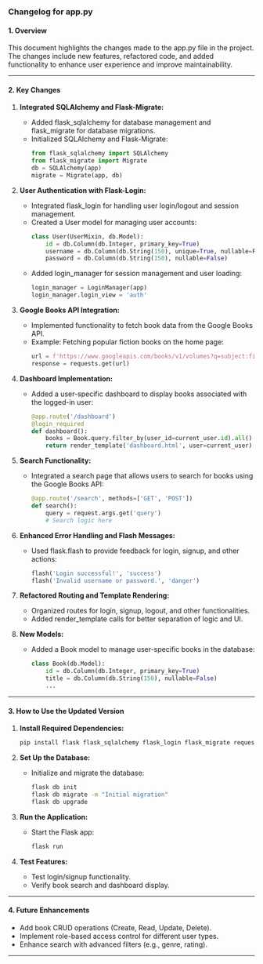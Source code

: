 
### Changelog for app.py

#### 1. Overview
This document highlights the changes made to the app.py file in the project. The changes include new features, refactored code, and added functionality to enhance user experience and improve maintainability.

---

#### 2. Key Changes

1. **Integrated SQLAlchemy and Flask-Migrate:**
   - Added flask_sqlalchemy for database management and flask_migrate for database migrations.
   - Initialized SQLAlchemy and Flask-Migrate:
     ```python
     from flask_sqlalchemy import SQLAlchemy
     from flask_migrate import Migrate
     db = SQLAlchemy(app)
     migrate = Migrate(app, db)
     ```

2. **User Authentication with Flask-Login:**
   - Integrated flask_login for handling user login/logout and session management.
   - Created a User model for managing user accounts:
     ```python
     class User(UserMixin, db.Model):
         id = db.Column(db.Integer, primary_key=True)
         username = db.Column(db.String(150), unique=True, nullable=False)
         password = db.Column(db.String(150), nullable=False)
     ```
   - Added login_manager for session management and user loading:
     ```python
     login_manager = LoginManager(app)
     login_manager.login_view = 'auth'
     ```

3. **Google Books API Integration:**
   - Implemented functionality to fetch book data from the Google Books API.
   - Example: Fetching popular fiction books on the home page:
     ```python
     url = f'https://www.googleapis.com/books/v1/volumes?q=subject:fiction&orderBy=relevance&maxResults=10&key={API_KEY}'
     response = requests.get(url)
     ```

4. **Dashboard Implementation:**
   - Added a user-specific dashboard to display books associated with the logged-in user:
     ```python
     @app.route('/dashboard')
     @login_required
     def dashboard():
         books = Book.query.filter_by(user_id=current_user.id).all()
         return render_template('dashboard.html', user=current_user)
     ```

5. **Search Functionality:**
   - Integrated a search page that allows users to search for books using the Google Books API:
     ```python
     @app.route('/search', methods=['GET', 'POST'])
     def search():
         query = request.args.get('query')
         # Search logic here
     ```

6. **Enhanced Error Handling and Flash Messages:**
   - Used flask.flash to provide feedback for login, signup, and other actions:
     ```python
     flash('Login successful!', 'success')
     flash('Invalid username or password.', 'danger')
     ```

7. **Refactored Routing and Template Rendering:**
   - Organized routes for login, signup, logout, and other functionalities.
   - Added render_template calls for better separation of logic and UI.

8. **New Models:**
   - Added a Book model to manage user-specific books in the database:
     ```python
     class Book(db.Model):
         id = db.Column(db.Integer, primary_key=True)
         title = db.Column(db.String(150), nullable=False)
         ...
     ```

---

#### 3. How to Use the Updated Version
1. **Install Required Dependencies:**
   ```bash
   pip install flask flask_sqlalchemy flask_login flask_migrate requests
   ```

2. **Set Up the Database:**
   - Initialize and migrate the database:
     ```bash
     flask db init
     flask db migrate -m "Initial migration"
     flask db upgrade
     ```

3. **Run the Application:**
   - Start the Flask app:
     ```bash
     flask run
     ```

4. **Test Features:**
   - Test login/signup functionality.
   - Verify book search and dashboard display.

---

#### 4. Future Enhancements
- Add book CRUD operations (Create, Read, Update, Delete).
- Implement role-based access control for different user types.
- Enhance search with advanced filters (e.g., genre, rating).

---
